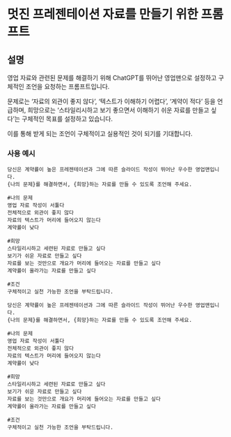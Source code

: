 # 멋진 프레젠테이션 자료를 만들기 위한 프롬프트

## 설명
영업 자료와 관련된 문제를 해결하기 위해 ChatGPT를 뛰어난 영업맨으로 설정하고 구체적인 조언을 요청하는 프롬프트입니다.

문제로는 ‘자료의 외관이 좋지 않다’, ‘텍스트가 이해하기 어렵다’, ‘계약이 적다’ 등을 언급하며, 희망으로는 ‘스타일리시하고 보기 좋으면서 이해하기 쉬운 자료를 만들고 싶다’는 구체적인 목표를 설정하고 있습니다.

이를 통해 받게 되는 조언이 구체적이고 실용적인 것이 되기를 기대합니다.

### 사용 예시

```plaintext
당신은 계약률이 높은 프레젠테이션과 그에 따른 슬라이드 작성이 뛰어난 우수한 영업맨입니다.
{나의 문제}를 해결하면서, {희망}하는 자료를 만들 수 있도록 조언해 주세요.

#나의 문제
영업 자료 작성이 서툴다
전체적으로 외관이 좋지 않다
자료의 텍스트가 머리에 들어오지 않는다
계약률이 낮다

#희망
스타일리시하고 세련된 자료로 만들고 싶다
보기가 쉬운 자료로 만들고 싶다
자료를 보는 것만으로 개요가 머리에 들어오는 자료를 만들고 싶다
계약률이 올라가는 자료를 만들고 싶다

#조건
구체적이고 실천 가능한 조언을 부탁드립니다.
```

```plaintext
당신은 계약률이 높은 프레젠테이션과 그에 따른 슬라이드 작성이 뛰어난 우수한 영업맨입니다.
{나의 문제}를 해결하면서, {희망}하는 자료를 만들 수 있도록 조언해 주세요.

#나의 문제
영업 자료 작성이 서툴다
전체적으로 외관이 좋지 않다
자료의 텍스트가 머리에 들어오지 않는다
계약률이 낮다

#희망
스타일리시하고 세련된 자료로 만들고 싶다
보기가 쉬운 자료로 만들고 싶다
자료를 보는 것만으로 개요가 머리에 들어오는 자료를 만들고 싶다
계약률이 올라가는 자료를 만들고 싶다

#조건
구체적이고 실천 가능한 조언을 부탁드립니다.
```